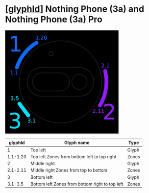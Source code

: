 # [\[glyphId\]](../1_Terminology.md#glyphid) Nothing Phone (3a) and Nothing Phone (3a) Pro

![glyphId Nothing Phone (3a)](./assets/glyphId%20Nothing%20Phone%20(3a).png)

| glyphId  | Glyph name                                      | Type  |
| -------- | ----------------------------------------------- | ----- |
| 1        | Top left                                        | Glyph |
| 1.1-1.20 | Top left Zones from bottom left to top right    | Zones |
| 2        | Middle right                                    | Glyph |
| 2.1-2.11 | Middle right Zones from top to bottom           | Zones |
| 3        | Bottom left                                     | Glyph |
| 3.1-3.5  | Bottom left Zones from bottom right to top left | Zones |